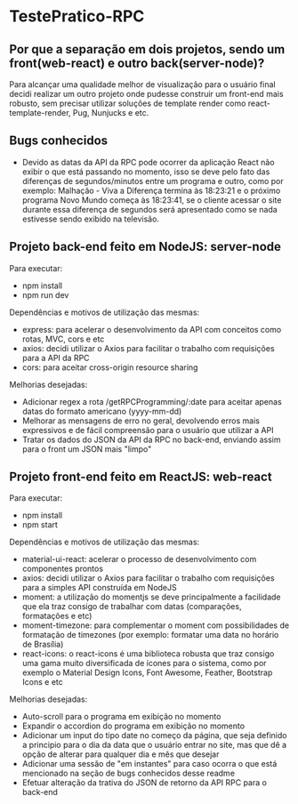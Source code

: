 # TestePratico-RPC

## Por que a separação em dois projetos, sendo um front(web-react) e outro back(server-node)? 
Para alcançar uma qualidade melhor de visualização para o usuário final decidi realizar um outro projeto onde pudesse construir um front-end mais robusto, sem precisar utilizar soluções de template render como react-template-render, Pug, Nunjucks e etc.

 ## Bugs conhecidos
  - Devido as datas da API da RPC pode ocorrer da aplicação React não exibir o que está passando no momento, isso se deve pelo fato das diferenças de segundos/minutos entre um programa e outro, como por exemplo: Malhação - Viva a Diferença termina às 18:23:21 e o próximo programa Novo Mundo começa às 18:23:41, se o cliente acessar o site durante essa diferença de segundos será apresentado como se nada estivesse sendo exibido na televisão.

## Projeto back-end feito em NodeJS: server-node
Para executar:
  - npm install
  - npm run dev
  
Dependências e motivos de utilização das mesmas:
  - express: para acelerar o desenvolvimento da API com conceitos como rotas, MVC, cors e etc
  - axios: decidi utilizar o Axios para facilitar o trabalho com requisições para a API da RPC
  - cors: para aceitar cross-origin resource sharing
  
Melhorias desejadas:
  - Adicionar regex a rota /getRPCProgramming/:date para aceitar apenas datas do formato americano (yyyy-mm-dd)
  - Melhorar as mensagens de erro no geral, devolvendo erros mais expressivos e de fácil compreensão para o usuário que utilizar a API
  - Tratar os dados do JSON da API da RPC no back-end, enviando assim para o front um JSON mais "limpo"

## Projeto front-end feito em ReactJS: web-react
Para executar:
  - npm install
  - npm start
  
Dependências e motivos de utilização das mesmas:
  - material-ui-react: acelerar o processo de desenvolvimento com componentes prontos
  - axios: decidi utilizar o Axios para facilitar o trabalho com requisições para a simples API construída em NodeJS
  - moment: a utilização do momentjs se deve principalmente a facilidade que ela traz consigo de trabalhar com datas (comparações, formatações e etc)
  - moment-timezone: para complementar o moment com possibilidades de formatação de timezones (por exemplo: formatar uma data no horário de Brasília)
  - react-icons: o react-icons é uma biblioteca robusta que traz consigo uma gama muito diversificada de ícones para o sistema, como por exemplo o Material Design Icons, Font Awesome, Feather, Bootstrap Icons e etc
  
Melhorias desejadas:
  - Auto-scroll para o programa em exibição no momento
  - Expandir o accordion do programa em exibição no momento
  - Adicionar um input do tipo date no começo da página, que seja definido a principio para o dia da data que o usuário entrar no site, mas que dê a opção de alterar para qualquer dia e mês que desejar
  - Adicionar uma sessão de "em instantes" para caso ocorra o que está mencionado na seção de bugs conhecidos desse readme
  - Efetuar alteração da trativa do JSON de retorno da API RPC para o back-end
  
